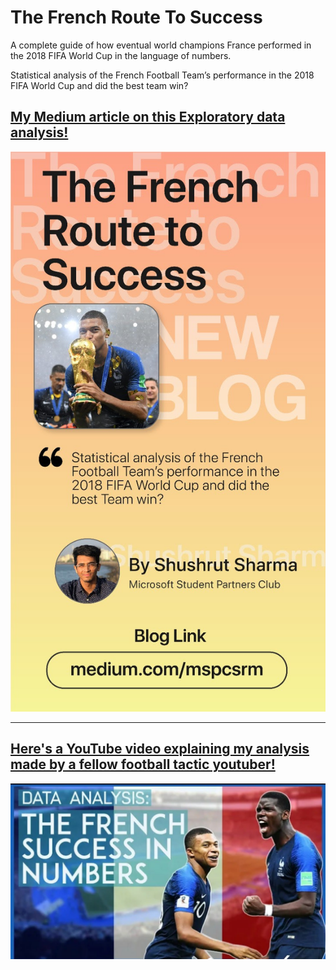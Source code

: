 # The French Route To Success
A complete guide of how eventual world champions France performed in the 2018 FIFA World Cup in the language of numbers.

Statistical analysis of the French Football Team’s performance in the 2018 FIFA World Cup and did the best team win?

## [My Medium article on this Exploratory data analysis!](https://medium.com/mlsa-srm/the-french-route-to-success-83520b557015)
![](./Pics/medium.jpeg)

------------------------------------------------

## [Here's a YouTube video explaining my analysis made by a fellow football tactic youtuber!](https://www.youtube.com/watch?v=DEQ9OvL0JCg)
![](./Pics/yt.jpeg)

